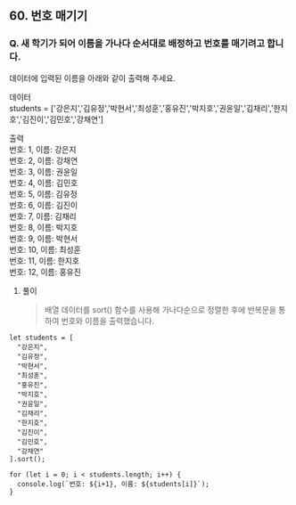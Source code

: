 ## 60. 번호 매기기

### Q. 새 학기가 되어 이름을 가나다 순서대로 배정하고 번호를 매기려고 합니다.

데이터에 입력된 이름을 아래와 같이 출력해 주세요.

데이터  
students = ['강은지','김유정','박현서','최성훈','홍유진','박지호','권윤일','김채리','한지호','김진이','김민호','강채연']

출력  
번호: 1, 이름: 강은지  
번호: 2, 이름: 강채연  
번호: 3, 이름: 권윤일  
번호: 4, 이름: 김민호  
번호: 5, 이름: 김유정  
번호: 6, 이름: 김진이  
번호: 7, 이름: 김채리  
번호: 8, 이름: 박지호  
번호: 9, 이름: 박현서  
번호: 10, 이름: 최성훈  
번호: 11, 이름: 한지호  
번호: 12, 이름: 홍유진

1.  풀이

    > 배열 데이터를 sort() 함수를 사용해 가나다순으로 정렬한 후에 반복문을 통하여 번호와 이름을 출력했습니다.

```
let students = [
  "강은지",
  "김유정",
  "박현서",
  "최성훈",
  "홍유진",
  "박지호",
  "권윤일",
  "김채리",
  "한지호",
  "김진이",
  "김민호",
  "강채연"
].sort();

for (let i = 0; i < students.length; i++) {
  console.log(`번호: ${i+1}, 이름: ${students[i]}`);
}
```

